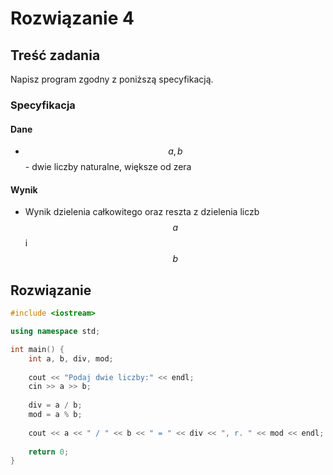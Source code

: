# Rozwiązanie 4

## Treść zadania

Napisz program zgodny z poniższą specyfikacją.

### Specyfikacja

#### Dane

* $$a, b$$ - dwie liczby naturalne, większe od zera

#### Wynik

* Wynik dzielenia całkowitego oraz reszta z dzielenia liczb $$a$$ i $$b$$ 

## Rozwiązanie

```cpp
#include <iostream>

using namespace std;

int main() {
    int a, b, div, mod;
    
    cout << "Podaj dwie liczby:" << endl;
    cin >> a >> b;
    
    div = a / b;
    mod = a % b;
    
    cout << a << " / " << b << " = " << div << ", r. " << mod << endl;
    
    return 0;
}
```
